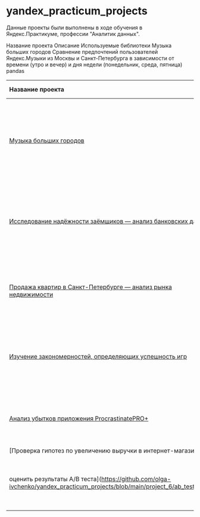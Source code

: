 # yandex_practicum_projects

Данные проекты были выполнены в ходе обучения в Яндекс.Практикуме, профессии "Аналитик данных".

Название проекта	Описание	Используемые библиотеки
Музыка больших городов	Сравнение предпочтений пользователей Яндекс.Музыки из Москвы и Санкт-Петербурга в зависимости от времени (утро и вечер) и дня недели (понедельник, среда, пятница)	pandas

| Название проекта | Описание | Используемые библиотеки |
| :-------------------- | :--------------------- |:---------------------------|
|[Музыка больших городов](https://github.com/olga-ivchenko/yandex_practicum_projects/blob/main/project_1/music.ipynb/)| Сравнение предпочтений пользователей Яндекс.Музыки из Москвы и Санкт-Петербурга в зависимости от времени (утро и вечер) и дня недели (понедельник, среда, пятница) | Pandas |
|[Исследование надёжности заёмщиков — анализ банковских данных](https://github.com/olga-ivchenko/yandex_practicum_projects/blob/main/project_2/banks.ipynb/)| Определение влияет ли семейное положение и количество детей клиента на факт возврата кредита в срок на основе статистики о платёжеспособности клиентов| Pandas, Matplotlib |
|[Продажа квартир в Санкт-Петербурге — анализ рынка недвижимости](https://github.com/olga-ivchenko/yandex_practicum_projects/blob/main/project_3/real_estate_market.ipynb/)|Определение рыночной стоимости объектов недвижимости и типичные параметры квартир, используя данные сервиса Яндекс.Недвижимость,  | Pandas, Matplotlib |
|[Изучение закономерностей, определяющих успешность игр](https://github.com/olga-ivchenko/yandex_practicum_projects/blob/main/project_4/games.ipynb/)| Оценки пользователей и экспертов, жанров и платформ, выявление закономерностей, определяющих успешность игры на основе исторических данных о продажах компьютерных игр| Pandas, Matplotlib, NumPy  |
|[Анализ убытков приложения ProcrastinatePRO+](https://github.com/olga-ivchenko/yandex_practicum_projects/blob/main/project_5/procrastinate.ipynb/)|Разобраться почему, несмотря на огромные вложения в рекламу, последние несколько месяцев компания терпит убытки и как выйти в плюс| Pandas, Matplotlib, Seaborn  |
|[Проверка гипотез по увеличению выручки в интернет-магазине —
оценить результаты A/B теста](https://github.com/olga-ivchenko/yandex_practicum_projects/blob/main/project_6/ab_test.ipynb/)|Используя данные интернет-магазина приоритезировать гипотезы, произвести оценку результатов A/B-тестирования различными методами| Pandas, Matplotlib, SciPy  |

